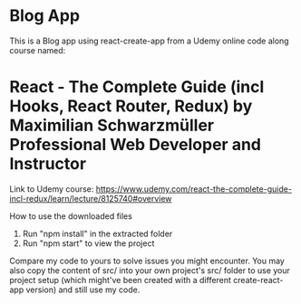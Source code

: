 # Blog App
This is a Blog app using react-create-app from a Udemy online code along course named:
# React - The Complete Guide (incl Hooks, React Router, Redux) by Maximilian Schwarzmüller Professional Web Developer and Instructor
Link to Udemy course:
https://www.udemy.com/react-the-complete-guide-incl-redux/learn/lecture/8125740#overview


How to use the downloaded files

1) Run "npm install" in the extracted folder
2) Run "npm start" to view the project

Compare my code to yours to solve issues you might encounter. You may also copy the content of src/ into your own project's src/ folder to use your project setup (which might've been created with a different create-react-app version) and still use my code.